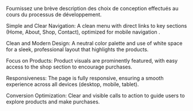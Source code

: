Fournissez une brève description des choix de conception effectués au cours du processus de développement.

Simple and Clear Navigation: A clean menu with direct links to key sections (Home, About, Shop, Contact), optimized for mobile navigation .

Clean and Modern Design: A neutral color palette and use of white space for a sleek, professional layout that highlights the products.

Focus on Products: Product visuals are prominently featured, with easy access to the shop section to encourage purchases.

Responsiveness: The page is fully responsive, ensuring a smooth experience across all devices (desktop, mobile, tablet).

Conversion Optimization: Clear and visible calls to action to guide users to explore products and make purchases.
